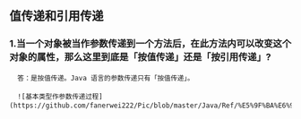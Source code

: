 

## 值传递和引用传递

### 1.当一个对象被当作参数传递到一个方法后，在此方法内可以改变这个对象的属性，那么这里到底是「按值传递」还是「按引用传递」? 
      答：是按值传递。Java 语言的参数传递只有「按值传递」。
      
      ![基本类型作参数传递过程](https://github.com/fanerwei222/Pic/blob/master/Java/Ref/%E5%9F%BA%E6%9C%AC%E7%B1%BB%E5%9E%8B%E4%BD%9C%E5%8F%82%E6%95%B0%E4%BC%A0%E9%80%92%E8%BF%87%E7%A8%8B.png)
